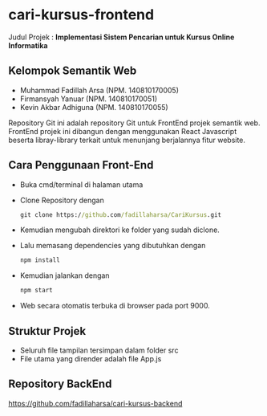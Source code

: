 # cari-kursus-frontend

Judul Projek : **Implementasi Sistem Pencarian untuk Kursus Online Informatika**

## Kelompok Semantik Web
- Muhammad Fadillah Arsa (NPM. 140810170005)
- Firmansyah Yanuar (NPM. 140810170051)
- Kevin Akbar Adhiguna (NPM. 140810170055)

Repository Git ini adalah repository Git untuk FrontEnd projek semantik web. FrontEnd projek ini dibangun dengan menggunakan React Javascript beserta libray-library terkait untuk menunjang berjalannya fitur website.

## Cara Penggunaan Front-End

- Buka cmd/terminal di halaman utama
- Clone Repository dengan

  ```cmd
  git clone https://github.com/fadillaharsa/CariKursus.git
  ```
  
- Kemudian mengubah direktori ke folder yang sudah diclone.
- Lalu memasang dependencies yang dibutuhkan dengan 

  ```cmd
  npm install
  ```

- Kemudian jalankan dengan 

  ```cmd
  npm start
  ```

- Web secara otomatis terbuka di browser pada port 9000.

## Struktur Projek
- Seluruh file tampilan tersimpan dalam folder src
- File utama yang dirender adalah file App.js 

## Repository BackEnd
https://github.com/fadillaharsa/cari-kursus-backend
